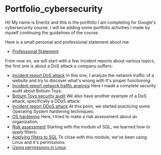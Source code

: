 # Portfolio_cybersecurity

Hi! My name is Eneritz and this is the portfolio I am completing for Google's cybersecurity course. I will be adding some 
portfolio activities I made by myself continuing the guidelines of the course.

Here is a small personal and professional statement about me:
- [Professional Statement](https://github.com/Enetxiki/Professional-statement-Ene.git)
  
From now on, we will start with a few incident reports about various topics, the first one is about a DoS attack a company suffers:
- [Incident report DoS attack](https://github.com/Enetxiki/cybersecurity_incident_report-Dos.git)
  In this one, I analyze the network traffic of a website and try to discover what's wrong with it's proper functioning:
- [Incident report network traffic analysis](https://github.com/Enetxiki/incident-report.git)
  Here I made a complete security audit about Botium Toys:
- [Botium Toys security audit](https://github.com/Enetxiki/Eneritz-security-audit-.git)
  We also have another example of a DoS attack, specifically a DDoS attack:
- [Incident report DDoS attack](https://github.com/Enetxiki/incident-report/blob/5df21a1ee58d54917720e77c963b04993e2cb97f/DDoS%20attack/done_incident%20report%20analysis%20final%20task.docx)
  At this point, we started practicing some Operating System hardening techniques:
- [OS hardening](https://github.com/Enetxiki/incident-report/blob/5df21a1ee58d54917720e77c963b04993e2cb97f/OS%20hardening/done_security%20incident%20report%20os%20hardening.docx)
  Here, I tried to make a risk assessment about an organization:
- [Risk assessment](https://github.com/Enetxiki/incident-report/blob/5df21a1ee58d54917720e77c963b04993e2cb97f/Risk%20assessment/done_security%20risk%20assessment%20template.docx)
  Starting with the module of SQL, we learned how to apply filters:
- [Applying filters to SQL](https://github.com/Enetxiki/incident-report/blob/5df21a1ee58d54917720e77c963b04993e2cb97f/Apply%20filters%20to%20SQL/done_Apply%20filters%20to%20SQL%20queries.docx)
  To close with this module, we've been using Linux and it's permissions:
- [Using permissions in Linux](https://github.com/Enetxiki/incident-report/blob/5df21a1ee58d54917720e77c963b04993e2cb97f/Permissions%20Linux/done_File%20permissions%20in%20Linux.docx)
